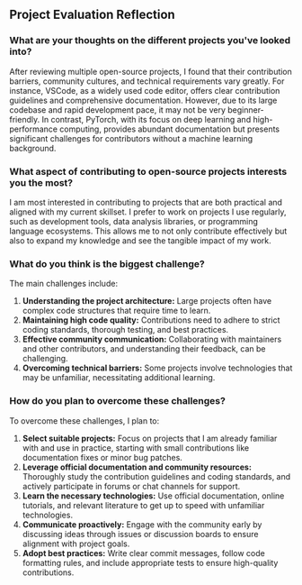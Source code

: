 ## Project Evaluation Reflection

### What are your thoughts on the different projects you've looked into?
After reviewing multiple open-source projects, I found that their contribution barriers, community cultures, and technical requirements vary greatly. For instance, VSCode, as a widely used code editor, offers clear contribution guidelines and comprehensive documentation. However, due to its large codebase and rapid development pace, it may not be very beginner-friendly. In contrast, PyTorch, with its focus on deep learning and high-performance computing, provides abundant documentation but presents significant challenges for contributors without a machine learning background.

### What aspect of contributing to open-source projects interests you the most?
I am most interested in contributing to projects that are both practical and aligned with my current skillset. I prefer to work on projects I use regularly, such as development tools, data analysis libraries, or programming language ecosystems. This allows me to not only contribute effectively but also to expand my knowledge and see the tangible impact of my work.

### What do you think is the biggest challenge?
The main challenges include:
1. **Understanding the project architecture:** Large projects often have complex code structures that require time to learn.
2. **Maintaining high code quality:** Contributions need to adhere to strict coding standards, thorough testing, and best practices.
3. **Effective community communication:** Collaborating with maintainers and other contributors, and understanding their feedback, can be challenging.
4. **Overcoming technical barriers:** Some projects involve technologies that may be unfamiliar, necessitating additional learning.

### How do you plan to overcome these challenges?
To overcome these challenges, I plan to:
1. **Select suitable projects:** Focus on projects that I am already familiar with and use in practice, starting with small contributions like documentation fixes or minor bug patches.
2. **Leverage official documentation and community resources:** Thoroughly study the contribution guidelines and coding standards, and actively participate in forums or chat channels for support.
3. **Learn the necessary technologies:** Use official documentation, online tutorials, and relevant literature to get up to speed with unfamiliar technologies.
4. **Communicate proactively:** Engage with the community early by discussing ideas through issues or discussion boards to ensure alignment with project goals.
5. **Adopt best practices:** Write clear commit messages, follow code formatting rules, and include appropriate tests to ensure high-quality contributions.

